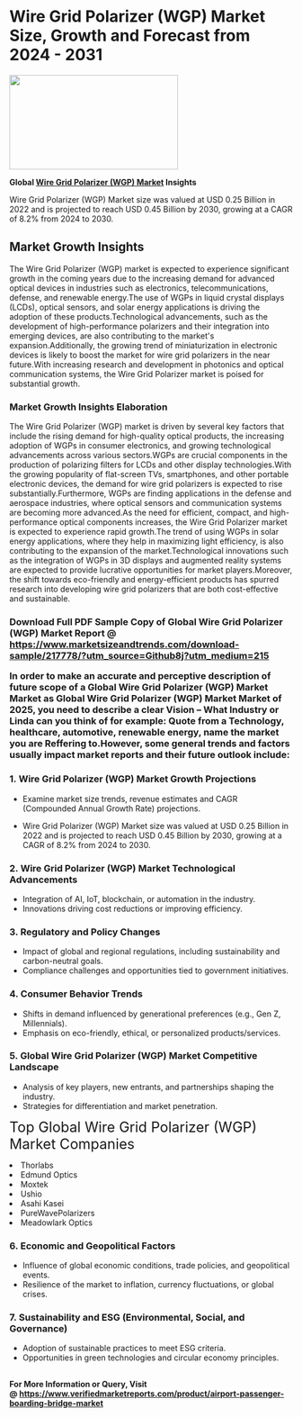 <H1>Wire Grid Polarizer (WGP) Market Size, Growth and Forecast from 2024 - 2031</H1><img class="aligncenter size-medium wp-image-584254" src="https://thirdeyenews.in/wp-content/uploads/2024/09/Global-Market-Research-300x168.jpeg" alt="" width="300" height="168" /><p><strong>Global&nbsp;<a href="https://www.marketsizeandtrends.com/download-sample/217778/?utm_source=Github8j?utm_medium=215">Wire Grid Polarizer (WGP) Market</a> Insights</strong></p><p>Wire Grid Polarizer (WGP) Market size was valued at USD 0.25 Billion in 2022 and is projected to reach USD 0.45 Billion by 2030, growing at a CAGR of 8.2% from 2024 to 2030.</p><p><h2>Market Growth Insights</h2> The Wire Grid Polarizer (WGP) market is expected to experience significant growth in the coming years due to the increasing demand for advanced optical devices in industries such as electronics, telecommunications, defense, and renewable energy.The use of WGPs in liquid crystal displays (LCDs), optical sensors, and solar energy applications is driving the adoption of these products.Technological advancements, such as the development of high-performance polarizers and their integration into emerging devices, are also contributing to the market's expansion.Additionally, the growing trend of miniaturization in electronic devices is likely to boost the market for wire grid polarizers in the near future.With increasing research and development in photonics and optical communication systems, the Wire Grid Polarizer market is poised for substantial growth.<h3>Market Growth Insights Elaboration</h3> The Wire Grid Polarizer (WGP) market is driven by several key factors that include the rising demand for high-quality optical products, the increasing adoption of WGPs in consumer electronics, and growing technological advancements across various sectors.WGPs are crucial components in the production of polarizing filters for LCDs and other display technologies.With the growing popularity of flat-screen TVs, smartphones, and other portable electronic devices, the demand for wire grid polarizers is expected to rise substantially.Furthermore, WGPs are finding applications in the defense and aerospace industries, where optical sensors and communication systems are becoming more advanced.As the need for efficient, compact, and high-performance optical components increases, the Wire Grid Polarizer market is expected to experience rapid growth.The trend of using WGPs in solar energy applications, where they help in maximizing light efficiency, is also contributing to the expansion of the market.Technological innovations such as the integration of WGPs in 3D displays and augmented reality systems are expected to provide lucrative opportunities for market players.Moreover, the shift towards eco-friendly and energy-efficient products has spurred research into developing wire grid polarizers that are both cost-effective and sustainable.<h3></p><p><span class=""><strong>Download Full PDF Sample Copy of Global Wire Grid Polarizer (WGP) Market Report</strong> @ <a href="https://www.marketsizeandtrends.com/download-sample/217778/?utm_source=Github8j?utm_medium=215" target="_blank">https://www.marketsizeandtrends.com/download-sample/217778/?utm_source=Github8j?utm_medium=215</a></span></p><p>In order to make an accurate and perceptive description of future scope of a Global&nbsp;Wire Grid Polarizer (WGP) Market Market as Global&nbsp;Wire Grid Polarizer (WGP) Market Market of 2025, you need to describe a clear Vision &ndash; What Industry or Linda can you think of for example: Quote from a Technology, healthcare, automotive, renewable energy, name the market you are Reffering to.However, some general trends and factors usually impact market reports and their future outlook include:</p><h3>1.&nbsp;<strong>Wire Grid Polarizer (WGP) Market Growth Projections</strong></h3><ul><li>Examine market size trends, revenue estimates and CAGR (Compounded Annual Growth Rate) projections.</li><li><p>Wire Grid Polarizer (WGP) Market size was valued at USD 0.25 Billion in 2022 and is projected to reach USD 0.45 Billion by 2030, growing at a CAGR of 8.2% from 2024 to 2030.</p></li></ul><h3>2.&nbsp;<strong>Wire Grid Polarizer (WGP) Market Technological Advancements</strong></h3><ul><li>Integration of AI, IoT, blockchain, or automation in the industry.</li><li>Innovations driving cost reductions or improving efficiency.</li></ul><h3>3.&nbsp;<strong>Regulatory and Policy Changes</strong></h3><ul><li>Impact of global and regional regulations, including sustainability and carbon-neutral goals.</li><li>Compliance challenges and opportunities tied to government initiatives.</li></ul><h3>4.&nbsp;<strong>Consumer Behavior Trends</strong></h3><ul><li>Shifts in demand influenced by generational preferences (e.g., Gen Z, Millennials).</li><li>Emphasis on eco-friendly, ethical, or personalized products/services.</li></ul><h3>5.&nbsp;<strong>Global Wire Grid Polarizer (WGP) Market Competitive Landscape</strong></h3><ul><li>Analysis of key players, new entrants, and partnerships shaping the industry.</li><li>Strategies for differentiation and market penetration.</li></ul><p data-pm-slice="1 1 []"><span style="color: inherit; font-family: inherit; font-size: 25px;">Top Global Wire Grid Polarizer (WGP) Market Companies</span></p><div class="" data-test-id=""><p><li>Thorlabs</li><li> Edmund Optics</li><li> Moxtek</li><li> Ushio</li><li> Asahi Kasei</li><li> PureWavePolarizers</li><li> Meadowlark Optics</li></p></div><h3>6.&nbsp;<strong>Economic and Geopolitical Factors</strong></h3><ul><li>Influence of global economic conditions, trade policies, and geopolitical events.</li><li>Resilience of the market to inflation, currency fluctuations, or global crises.</li></ul><h3>7.&nbsp;<strong>Sustainability and ESG (Environmental, Social, and Governance)</strong></h3><ul><li>Adoption of sustainable practices to meet ESG criteria.</li><li>Opportunities in green technologies and circular economy principles.</li></ul><h2><strong style="font-size: 14px;">For More Information or Query, Visit @&nbsp;</strong><a style="background-color: #ffffff; font-size: 14px;" href="https://www.marketsizeandtrends.com/report/wire-grid-polarizer-wgp-market/" target="_blank">https://www.verifiedmarketreports.com/product/airport-passenger-boarding-bridge-market</a></h2>